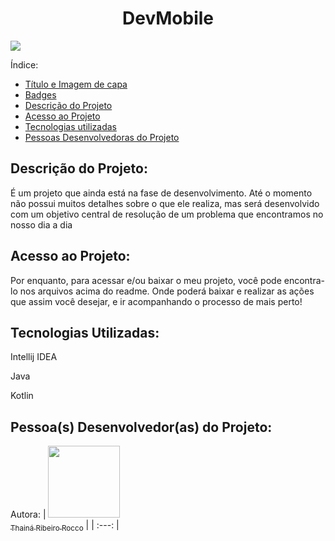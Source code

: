 <h1 align="center"> DevMobile </h1>

<p>
 <img loading="lazy" src="http://img.shields.io/static/v1?label=STATUS&message=EM%20DESENVOLVIMENTO&color=GREEN&style=for-the-badge"/>
</p>

Índice:
* [Título e Imagem de capa](#Título-e-Imagem-de-capa)
* [Badges](#badges)
* [Descrição do Projeto](#descrição-do-projeto)
* [Acesso ao Projeto](#acesso-ao-projeto)
* [Tecnologias utilizadas](#tecnologias-utilizadas)
* [Pessoas Desenvolvedoras do Projeto](#pessoas-desenvolvedoras)


<h2> Descrição do Projeto: </h2>
<p>É um projeto que ainda está na fase de desenvolvimento. Até o momento não possui muitos detalhes sobre o que ele realiza, mas será desenvolvido com um objetivo central de resolução de um problema que encontramos no nosso dia a dia
</p>

<h2> Acesso ao Projeto: </h2>

<p>Por enquanto, para acessar e/ou baixar o meu projeto, você pode encontra-lo nos arquivos acima do readme. Onde poderá baixar e realizar as ações que assim você desejar, e ir acompanhando o processo de mais perto! </p>



<h2>Tecnologias Utilizadas: </h2>
 <p>Intellij IDEA</p>
 <p>Java</p>
 <p>Kotlin</p>
 
<h2> Pessoa(s) Desenvolvedor(as) do Projeto: </h2>

Autora:
| [<img loading="lazy" src="https://github.com/ThRibR/DevMobile/assets/159657768/7865cf15-8624-431b-8a3e-587872a76b3d" width=115><br><sub>Thainá Ribeiro Rocco</sub>](https://github.com/ThRibR) |
| :---: |
  
